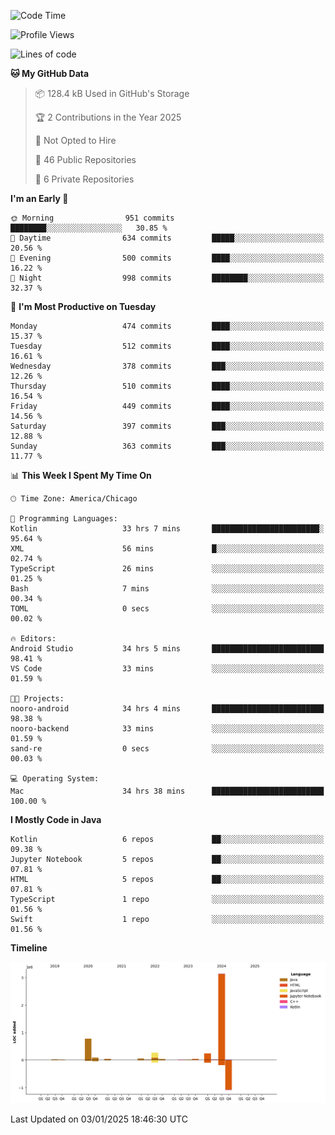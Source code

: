 <!--START_SECTION:waka-->
![Code Time](http://img.shields.io/badge/Code%20Time-762%20hrs%202%20mins-blue)

![Profile Views](http://img.shields.io/badge/Profile%20Views-29-blue)

![Lines of code](https://img.shields.io/badge/From%20Hello%20World%20I%27ve%20Written-4.8%20million%20lines%20of%20code-blue)

**🐱 My GitHub Data** 

> 📦 128.4 kB Used in GitHub's Storage 
 > 
> 🏆 2 Contributions in the Year 2025
 > 
> 🚫 Not Opted to Hire
 > 
> 📜 46 Public Repositories 
 > 
> 🔑 6 Private Repositories 
 > 
**I'm an Early 🐤** 

```text
🌞 Morning                951 commits         ████████░░░░░░░░░░░░░░░░░   30.85 % 
🌆 Daytime                634 commits         █████░░░░░░░░░░░░░░░░░░░░   20.56 % 
🌃 Evening                500 commits         ████░░░░░░░░░░░░░░░░░░░░░   16.22 % 
🌙 Night                  998 commits         ████████░░░░░░░░░░░░░░░░░   32.37 % 
```
📅 **I'm Most Productive on Tuesday** 

```text
Monday                   474 commits         ████░░░░░░░░░░░░░░░░░░░░░   15.37 % 
Tuesday                  512 commits         ████░░░░░░░░░░░░░░░░░░░░░   16.61 % 
Wednesday                378 commits         ███░░░░░░░░░░░░░░░░░░░░░░   12.26 % 
Thursday                 510 commits         ████░░░░░░░░░░░░░░░░░░░░░   16.54 % 
Friday                   449 commits         ████░░░░░░░░░░░░░░░░░░░░░   14.56 % 
Saturday                 397 commits         ███░░░░░░░░░░░░░░░░░░░░░░   12.88 % 
Sunday                   363 commits         ███░░░░░░░░░░░░░░░░░░░░░░   11.77 % 
```


📊 **This Week I Spent My Time On** 

```text
🕑︎ Time Zone: America/Chicago

💬 Programming Languages: 
Kotlin                   33 hrs 7 mins       ████████████████████████░   95.64 % 
XML                      56 mins             █░░░░░░░░░░░░░░░░░░░░░░░░   02.74 % 
TypeScript               26 mins             ░░░░░░░░░░░░░░░░░░░░░░░░░   01.25 % 
Bash                     7 mins              ░░░░░░░░░░░░░░░░░░░░░░░░░   00.34 % 
TOML                     0 secs              ░░░░░░░░░░░░░░░░░░░░░░░░░   00.02 % 

🔥 Editors: 
Android Studio           34 hrs 5 mins       █████████████████████████   98.41 % 
VS Code                  33 mins             ░░░░░░░░░░░░░░░░░░░░░░░░░   01.59 % 

🐱‍💻 Projects: 
nooro-android            34 hrs 4 mins       █████████████████████████   98.38 % 
nooro-backend            33 mins             ░░░░░░░░░░░░░░░░░░░░░░░░░   01.59 % 
sand-re                  0 secs              ░░░░░░░░░░░░░░░░░░░░░░░░░   00.03 % 

💻 Operating System: 
Mac                      34 hrs 38 mins      █████████████████████████   100.00 % 
```

**I Mostly Code in Java** 

```text
Kotlin                   6 repos             ██░░░░░░░░░░░░░░░░░░░░░░░   09.38 % 
Jupyter Notebook         5 repos             ██░░░░░░░░░░░░░░░░░░░░░░░   07.81 % 
HTML                     5 repos             ██░░░░░░░░░░░░░░░░░░░░░░░   07.81 % 
TypeScript               1 repo              ░░░░░░░░░░░░░░░░░░░░░░░░░   01.56 % 
Swift                    1 repo              ░░░░░░░░░░░░░░░░░░░░░░░░░   01.56 % 
```



**Timeline**

![Lines of Code chart](https://raw.githubusercontent.com/phanijsp/phanijsp/main/assets/bar_graph.png)


 Last Updated on 03/01/2025 18:46:30 UTC
<!--END_SECTION:waka-->
